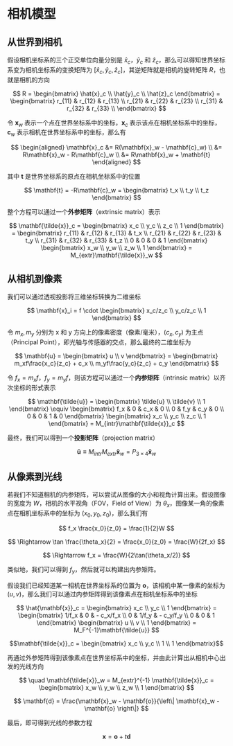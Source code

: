 # 相机模型

## 从世界到相机

假设相机坐标系的三个正交单位向量分别是 $\hat{x}_c$，$\hat{y}_c$ 和 $\hat{z}_c$，那么可以得知世界坐标系变为相机坐标系的变换矩阵为 $[\hat{x}_c, \hat{y}_c, \hat{z}_c]$，其逆矩阵就是相机的旋转矩阵 $R$，也就是相机的方向

$$
R = 
\begin{bmatrix} \hat{x}_c \\ \hat{y}_c \\ \hat{z}_c \end{bmatrix} 
= \begin{bmatrix}
  r_{11} & r_{12} & r_{13} \\ 
  r_{21} & r_{22} & r_{23} \\ 
  r_{31} & r_{32} & r_{33} \\ 
\end{bmatrix}
$$

令 $\mathbf{x}_w$ 表示一个点在世界坐标系中的坐标，$\mathbf{x}_c$ 表示该点在相机坐标系中的坐标，$\mathbf{c}_w$ 表示相机在世界坐标系中的坐标，那么有

$$
\begin{aligned}
    \mathbf{x}_c &= R(\mathbf{x}_w - \mathbf{c}_w) \\
    &= R\mathbf{x}_w - R\mathbf{c}_w \\
    &= R\mathbf{x}_w + \mathbf{t}
\end{aligned}
$$

其中 $\mathbf{t}$ 是世界坐标系的原点在相机坐标系中的位置

$$ \mathbf{t} = -R\mathbf{c}_w = \begin{bmatrix} t_x \\ t_y \\ t_z \end{bmatrix} $$

整个方程可以通过一个**外参矩阵**（extrinsic matrix）表示

$$
\mathbf{\tilde{x}}_c = 
\begin{bmatrix} x_c \\ y_c \\ z_c \\ 1 \end{bmatrix}
= \begin{bmatrix}
  r_{11} & r_{12} & r_{13} & t_x \\ 
  r_{21} & r_{22} & r_{23} & t_y \\ 
  r_{31} & r_{32} & r_{33} & t_z \\ 
  0 & 0 & 0 & 1
\end{bmatrix}
\begin{bmatrix} x_w \\ y_w \\ z_w \\ 1 \end{bmatrix}
= M_{extr}\mathbf{\tilde{x}}_w
$$




## 从相机到像素

我们可以通过透视投影将三维坐标转换为二维坐标

$$ \mathbf{x}_i = f \cdot \begin{bmatrix} x_c/z_c \\ y_c/z_c \\ 1 \end{bmatrix} $$

令 $m_x, m_y$ 分别为 x 和 y 方向上的像素密度（像素/毫米），$(c_x, c_y)$ 为主点（Principal Point），即光轴与传感器的交点，那么最终的二维坐标为

$$
\mathbf{u} = \begin{bmatrix} u \\ v \end{bmatrix} = \begin{bmatrix} m_xf\frac{x_c}{z_c} + c_x \\ m_yf\frac{y_c}{z_c} + c_y \end{bmatrix}
$$

令 $f_x = m_xf$，$f_y = m_yf$，则该方程可以通过一个**内参矩阵**（intrinsic matrix）以齐次坐标的形式表示

$$
\mathbf{\tilde{u}}
= \begin{bmatrix} \tilde{u} \\ \tilde{v} \\ 1 \end{bmatrix}
\equiv \begin{bmatrix}
  f_x & 0 & c_x & 0 \\ 
  0 & f_y & c_y & 0 \\ 
  0 & 0 & 1 & 0
\end{bmatrix}
\begin{bmatrix} x_c \\ y_c \\ z_c \\ 1 \end{bmatrix}
= M_{intr}\mathbf{\tilde{x}}_c
$$

最终，我们可以得到一个**投影矩阵**（projection matrix）

$$
\mathbf{\tilde{u}} \equiv M_{intr}M_{extr}\mathbf{\tilde{x}}_w = P_{3\times 4}\mathbf{\tilde{x}}_w
$$




## 从像素到光线

若我们不知道相机的内参矩阵，可以尝试从图像的大小和视角计算出来。假设图像的宽度为 $W$，相机的水平视角（FOV，Field of View）为 $\theta_x$，图像某一角的像素点在相机坐标系中的坐标为 $(x_0, y_0, z_0)$，那么我们有

$$ f_x \frac{x_0}{z_0} = \frac{1}{2}W $$

$$ \Rightarrow \tan \frac{\theta_x}{2} = \frac{x_0}{z_0} = \frac{W}{2f_x} $$

$$ \Rightarrow f_x = \frac{W}{2\tan(\theta_x/2)} $$

类似地，我们可以得到 $f_y$，然后就可以构建出内参矩阵。

假设我们已经知道某一相机在世界坐标系的位置为 $\mathbf{o}$，该相机中某一像素的坐标为 $(u, v)$，那么我们可以通过内参矩阵得到该像素点在相机坐标系中的坐标

$$
\hat{\mathbf{x}}_c =
\begin{bmatrix} x_c \\ y_c \\ 1 \end{bmatrix}
= \begin{bmatrix}
  1/f_x & 0 & - c_x/f_x \\ 
  0 & 1/f_y & - c_y/f_y \\ 
  0 & 0 & 1
\end{bmatrix}
\begin{bmatrix} u \\ v \\ 1 \end{bmatrix} = M_F^{-1}\mathbf{\tilde{u}}
$$

$$\mathbf{\tilde{x}}_c = \begin{bmatrix} x_c \\ y_c \\ 1 \\ 1 \end{bmatrix}$$

再通过外参矩阵得到该像素点在世界坐标系中的坐标，并由此计算出从相机中心出发的光线方向

$$ \quad \mathbf{\tilde{x}}_w = M_{extr}^{-1} \mathbf{\tilde{x}}_c = \begin{bmatrix} x_w \\ y_w \\ z_w \\ 1 \end{bmatrix} $$

$$ \mathbf{d} = \frac{\mathbf{x}_w - \mathbf{o}}{\left\| \mathbf{x}_w - \mathbf{o} \right\|} $$

最后，即可得到光线的参数方程

$$ \mathbf{x} = \mathbf{o} + t\mathbf{d} $$
